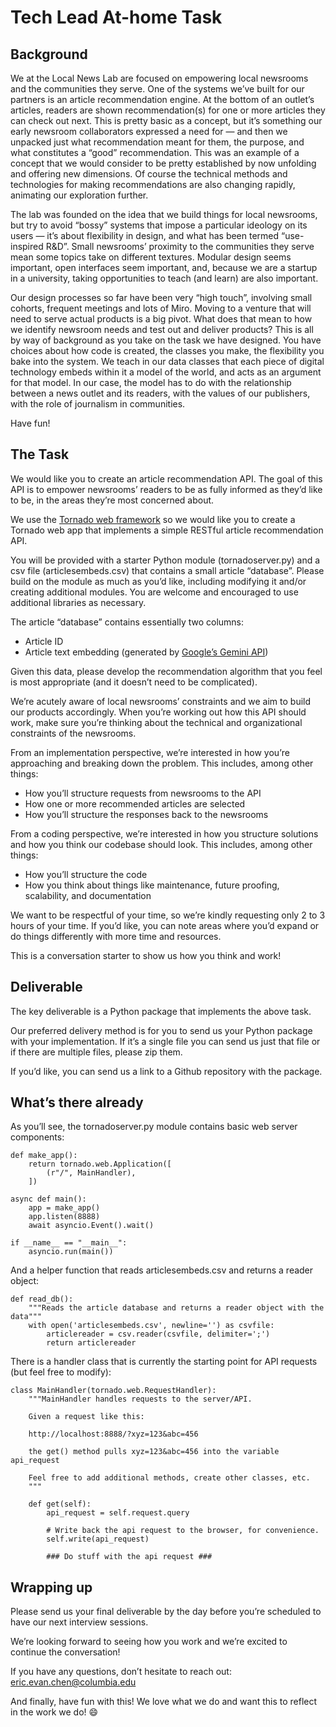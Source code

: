 # Tech Lead At-home Task

## Background

We at the Local News Lab are focused on empowering local newsrooms and the communities they serve. One of the systems we’ve built for our partners is an article recommendation engine. At the bottom of an outlet’s articles, readers are shown recommendation(s) for one or more articles they can check out next. This is pretty basic as a concept, but it’s something our early newsroom collaborators expressed a need for — and then we unpacked just what recommendation meant for them, the purpose, and what constitutes a “good” recommendation. This was an example of a concept that we would consider to be pretty established by now unfolding and offering new dimensions. Of course the technical methods and technologies for making recommendations are also changing rapidly, animating our exploration further.

The lab was founded on the idea that we build things for local newsrooms, but try to avoid “bossy” systems that impose a particular ideology on its users — it’s about flexibility in design, and what has been termed “use-inspired R&D”. Small newsrooms’ proximity to the communities they serve mean some topics take on different textures. Modular design seems important, open interfaces seem important, and, because we are a startup in a university, taking opportunities to teach (and learn) are also important. 

Our design processes so far have been very “high touch”, involving small cohorts, frequent meetings and lots of Miro. Moving to a venture that will need to serve actual products is a big pivot. What does that mean to how we identify newsroom needs and test out and deliver products? This is all by way of background as you take on the task we have designed. You have choices about how code is created, the classes you make, the flexibility you bake into the system. We teach in our data classes that each piece of digital technology embeds within it a model of the world, and acts as an argument for that model. In our case, the model has to do with the relationship between a news outlet and its readers, with the values of our publishers, with the role of journalism in communities.

Have fun!

## The Task

We would like you to create an article recommendation API. The goal of this API is to empower newsrooms’ readers to be as fully informed as they’d like to be, in the areas they’re most concerned about. 

We use the [Tornado web framework](https://www.tornadoweb.org/en/stable/index.html) so we would like you to create a Tornado web app that implements a simple RESTful article recommendation API. 

You will be provided with a starter Python module (tornadoserver.py) and a csv file (articlesembeds.csv) that contains a small article “database”. Please build on the module as much as you’d like, including modifying it and/or creating additional modules. You are welcome and encouraged to use additional libraries as necessary.

The article “database” contains essentially two columns:
- Article ID
- Article text embedding (generated by [Google’s Gemini API](https://ai.google.dev/gemini-api/docs/embeddings))

Given this data, please develop the recommendation algorithm that you feel is most appropriate (and it doesn’t need to be complicated).

We’re acutely aware of local newsrooms’ constraints and we aim to build our products accordingly. When you’re working out how this API should work, make sure you’re thinking about the technical and organizational constraints of the newsrooms.

From an implementation perspective, we’re interested in how you’re approaching and breaking down the problem. This includes, among other things:
- How you’ll structure requests from newsrooms to the API
- How one or more recommended articles are selected
- How you’ll structure the responses back to the newsrooms

From a coding perspective, we’re interested in how you structure solutions and how you think our codebase should look. This includes, among other things:
- How you’ll structure the code
- How you think about things like maintenance, future proofing, scalability, and documentation

We want to be respectful of your time, so we’re kindly requesting only 2 to 3 hours of your time. If you’d like, you can note areas where you’d expand or do things differently with more time and resources. 

This is a conversation starter to show us how you think and work!

## Deliverable

The key deliverable is a Python package that implements the above task.

Our preferred delivery method is for you to send us your Python package with your implementation. If it’s a single file you can send us just that file or if there are multiple files, please zip them. 

If you’d like, you can send us a link to a Github repository with the package.

## What’s there already

As you’ll see, the tornadoserver.py module contains basic web server components:
```
def make_app():
    return tornado.web.Application([
        (r"/", MainHandler),
    ])

async def main():
    app = make_app()
    app.listen(8888)
    await asyncio.Event().wait()

if __name__ == "__main__":
    asyncio.run(main())
```


And a helper function that reads articlesembeds.csv and returns a reader object:
```
def read_db():
    """Reads the article database and returns a reader object with the data"""
    with open('articlesembeds.csv', newline='') as csvfile:
        articlereader = csv.reader(csvfile, delimiter=';')
        return articlereader
```


There is a handler class that is currently the starting point for API requests (but feel free to modify):
```
class MainHandler(tornado.web.RequestHandler):
    """MainHandler handles requests to the server/API.

    Given a request like this:

    http://localhost:8888/?xyz=123&abc=456

    the get() method pulls xyz=123&abc=456 into the variable api_request

    Feel free to add additional methods, create other classes, etc.
    """

    def get(self):
        api_request = self.request.query

        # Write back the api request to the browser, for convenience.
        self.write(api_request)

        ### Do stuff with the api request ###
```


## Wrapping up

Please send us your final deliverable by the day before you’re scheduled to have our next interview sessions.

We’re looking forward to seeing how you work and we’re excited to continue the conversation!

If you have any questions, don’t hesitate to reach out: eric.evan.chen@columbia.edu 

And finally, have fun with this! We love what we do and want this to reflect in the work we do! 😄
